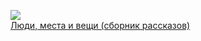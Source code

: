 ![](/books/prose_classic/Стивен%20Кинг/Люди,%20места%20и%20вещи%20(сборник%20рассказов).jpg)  
[Люди, места и вещи (сборник рассказов)](/books/prose_classic/Стивен%20Кинг/Люди,%20места%20и%20вещи%20(сборник%20рассказов))
